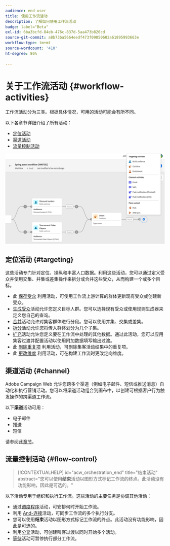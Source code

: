 ```yaml
---
audience: end-user
title: 使用工作流活动
description: 了解如何使用工作流活动
badge: label="Beta"
exl-id: 6ba3bcfd-84eb-476c-837d-5aa473b820cd
source-git-commit: a8b73ba5664eedf473f09050602a61895993663e
workflow-type: tm+mt
source-wordcount: '410'
ht-degree: 86%

---
```



# 关于工作流活动 {#workflow-activities}

工作流活动分为三类。根据具体情况，可用的活动可能会有所不同。

以下各章节详细介绍了所有活动：

* [定位活动](#targeting)
* [渠道活动](#channel)
* [流量控制活动](#flow-control)

![](../assets/workflow-activities.png)

## 定位活动 {#targeting}

这些活动专门针对定位、操纵和丰富人口数据。利用这些活动，您可以通过定义受众并使用交集、并集或差集操作来拆分或合并这些受众，从而构建一个或多个目标。

* 此 [保存受众](save-audience.md) 利用活动，可使用工作流上游计算的群体更新现有受众或创建新受众。
* [生成受众](build-audience.md)活动允许您定义目标人群。您可以选择现有受众或使用规则生成器来定义您自己的查询。
* [合并](combine.md)活动允许对集客群体进行分段。您可以使用并集、交集或差集。
* [拆分](split.md)活动允许您将传入群体划分为几个子集。
* [扩充](enrichment.md)活动允许您定义要在工作流中处理的其他数据。通过此活动，您可以应用集客过渡并配置活动以使用附加数据填写输出过渡。
* 此 [删除重复项](deduplication.md) 利用活动，可删除集客活动结果中的重复项。
* 此 [更改维度](change-dimension.md) 利用活动，可在构建工作流时更改定向维度。

## 渠道活动 {#channel}

Adobe Campaign Web 允许您跨多个渠道（例如电子邮件、短信或推送消息）自动化和执行营销活动。您可以将渠道活动组合到画布中，以创建可根据客户行为触发操作的跨渠道工作流。

以下&#x200B;**渠道**&#x200B;活动可用：

* 电子邮件
* 推送
* 短信

请参阅此[章节](channels.md)。

## 流量控制活动 {#flow-control}


>[!CONTEXTUALHELP]
>id="acw_orchestration_end"
>title="结束活动"
>abstract="您可以使用&#x200B;**结束**&#x200B;活动以图形方式标记工作流的终点。此活动没有功能影响，因此是可选的。"

以下活动专用于组织和执行工作流。这些活动的主要任务是协调其他活动：

* 通过[调度程序](scheduler.md)活动，可安排何时开始工作流。
* 利用 [And-连接](and-join.md)活动，可同步工作流的多个执行分支。
* 您可以使用&#x200B;**结束**&#x200B;活动以图形方式标记工作流的终点。此活动没有功能影响，因此是可选的。
* 利用[分叉](fork.md)活动，可创建叫客过渡以同时开始多个活动。
* [等待](wait.md)活动可暂停执行部分工作流。

<!--
## Data management activities {#data-management}

overview: what they're used for
which use case you can perform with them

list available activites + short description + ref to section
-->

